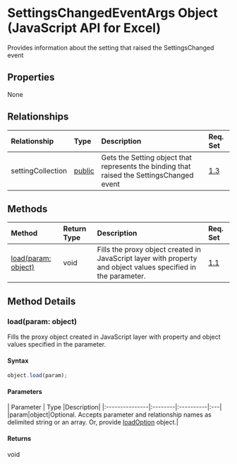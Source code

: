 # SettingsChangedEventArgs Object (JavaScript API for Excel)

Provides information about the setting that raised the SettingsChanged event

## Properties

None

## Relationships
| Relationship | Type	|Description| Req. Set|
|:---------------|:--------|:----------|:----|
|settingCollection|[public](public.md)|Gets the Setting object that represents the binding that raised the SettingsChanged event|[1.3](../excel-requirement.md)|

## Methods

| Method		   | Return Type	|Description| Req. Set|
|:---------------|:--------|:----------|:----|
|[load(param: object)](#loadparam-object)|void|Fills the proxy object created in JavaScript layer with property and object values specified in the parameter.|[1.1](../reqset/excel-requirement.md)|

## Method Details


### load(param: object)
Fills the proxy object created in JavaScript layer with property and object values specified in the parameter.

#### Syntax
```js
object.load(param);
```

#### Parameters
| Parameter	   | Type	|Description|
|:---------------|:--------|:----------|:---|
|param|object|Optional. Accepts parameter and relationship names as delimited string or an array. Or, provide [loadOption](loadoption.md) object.|

#### Returns
void
